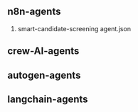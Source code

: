 ## n8n-agents
1. smart-candidate-screening agent.json

## crew-AI-agents

## autogen-agents

## langchain-agents
